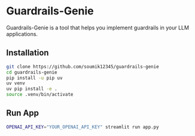 # Guardrails-Genie

Guardrails-Genie is a tool that helps you implement guardrails in your LLM applications.

## Installation

```bash
git clone https://github.com/soumik12345/guardrails-genie
cd guardrails-genie
pip install -u pip uv
uv venv
uv pip install -e .
source .venv/bin/activate
```

## Run App

```bash
OPENAI_API_KEY="YOUR_OPENAI_API_KEY" streamlit run app.py
```
